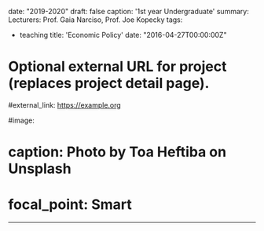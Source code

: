 
date: "2019-2020"
draft: false 
caption: '1st year Undergraduate'
summary: Lecturers: Prof. Gaia Narciso, Prof. Joe Kopecky 
tags:
   - teaching
title:   'Economic Policy'
date: "2016-04-27T00:00:00Z"

# Optional external URL for project (replaces project detail page).
 #external_link: https://example.org

#image:
 # caption: Photo by Toa Heftiba on Unsplash
  # focal_point: Smart
---
